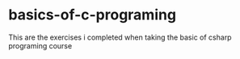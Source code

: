 # basics-of-c-programing
This are the exercises i completed when taking the basic of csharp programing course
